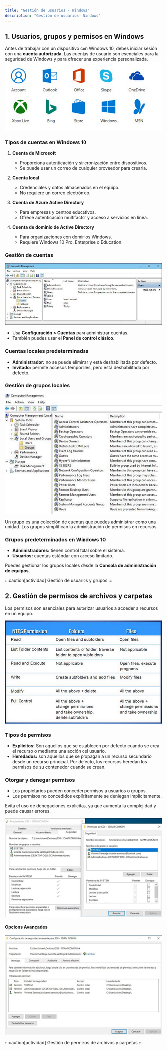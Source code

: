 ```yaml
---
title: "Gestión de usuarios - Windows"
description: "Gestión de usuarios- Windows"
---
```


## 1. Usuarios, grupos y permisos en Windows

Antes de trabajar con un dispositivo con Windows 10, debes iniciar sesión con una **cuenta autorizada**. Las cuentas de usuario son esenciales para la seguridad de Windows y para ofrecer una experiencia personalizada.
![MS Accounts](../../../assets/ut4/ms_accounts.png)
### Tipos de cuentas en Windows 10

1. **Cuenta de Microsoft**  
   - Proporciona autenticación y sincronización entre dispositivos.
   - Se puede usar un correo de cualquier proveedor para crearla.

2. **Cuenta local**  
   - Credenciales y datos almacenados en el equipo.
   - No requiere un correo electrónico.

3. **Cuenta de Azure Active Directory**  
   - Para empresas y centros educativos.
   - Ofrece autenticación multifactor y acceso a servicios en línea.

4. **Cuenta de dominio de Active Directory**  
   - Para organizaciones con dominios Windows.
   - Requiere Windows 10 Pro, Enterprise o Education.

### Gestión de cuentas
![Users managment](../../../assets/ut4/users_management.png)

- Usa **Configuración > Cuentas** para administrar cuentas.
- También puedes usar el **Panel de control clásico**.

### Cuentas locales predeterminadas
- **Administrador:** no se puede eliminar y está deshabilitada por defecto.
- **Invitado:** permite accesos temporales, pero está deshabilitada por defecto.


### Gestión de grupos locales
![Group managment](../../../assets/ut4/groups_management.png)

Un grupo es una colección de cuentas que puedes administrar como una unidad. Los grupos simplifican la administración de permisos en recursos.

### Grupos predeterminados en Windows 10
- **Administradores:** tienen control total sobre el sistema.
- **Usuarios:** cuentas estándar con acceso limitado.

Puedes gestionar los grupos locales desde la **Consola de administración de equipos**.

:::caution[actividad]
Gestión de usuarios y grupos
:::

## 2. Gestión de permisos de archivos y carpetas

Los permisos son esenciales para autorizar usuarios a acceder a recursos en un equipo. 

![Group managment](../../../assets/ut4/windows%20permissions.png)

### Tipos de permisos
- **Explícitos:** Son aquellos que se establecen por defecto cuando se crea el recurso o mediante una acción del usuario.
- **Heredados:** son aquellos que se propagan a un recurso secundario desde un recurso principal. Por defecto, los recursos heredan los permisos de su contenedor cuando se crean.

### Otorgar y denegar permisos
- Los propietarios pueden conceder permisos a usuarios o grupos.
- Los permisos no concedidos explícitamente se deniegan implícitamente.

Evita el uso de denegaciones explícitas, ya que aumenta la complejidad y puede causar errores.

![Folder Permissions](../../../assets/ut4/perm.png)

#### Opcions Avançades
![Folder Permissions](../../../assets/ut4/perm2.png)

:::caution[actividad]
Gestión de permisos de archivos y carpetas
:::